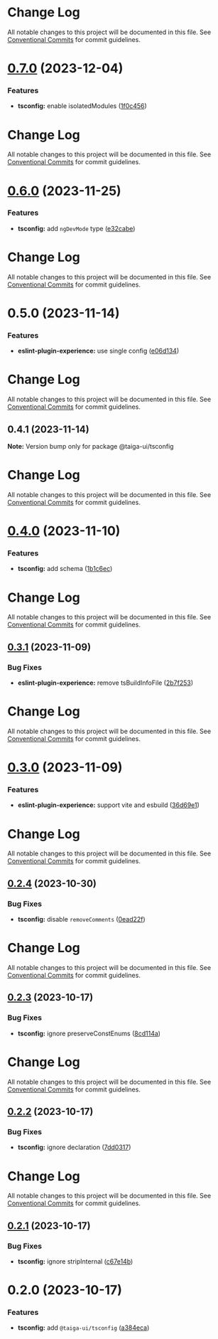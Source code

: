 # Change Log

All notable changes to this project will be documented in this file. See
[Conventional Commits](https://conventionalcommits.org) for commit guidelines.

# [0.7.0](https://github.com/taiga-family/linters/compare/@taiga-ui/tsconfig@0.6.0...@taiga-ui/tsconfig@0.7.0) (2023-12-04)

### Features

- **tsconfig:** enable isolatedModules
  ([1f0c456](https://github.com/taiga-family/linters/commit/1f0c4564039986745b54e82602c0c39a1a05de31))

# Change Log

All notable changes to this project will be documented in this file. See
[Conventional Commits](https://conventionalcommits.org) for commit guidelines.

# [0.6.0](https://github.com/taiga-family/linters/compare/@taiga-ui/tsconfig@0.5.0...@taiga-ui/tsconfig@0.6.0) (2023-11-25)

### Features

- **tsconfig:** add `ngDevMode` type
  ([e32cabe](https://github.com/taiga-family/linters/commit/e32cabe575ee3c5921faa71200e4ffe397ef4ba8))

# Change Log

All notable changes to this project will be documented in this file. See
[Conventional Commits](https://conventionalcommits.org) for commit guidelines.

# 0.5.0 (2023-11-14)

### Features

- **eslint-plugin-experience:** use single config
  ([e06d134](https://github.com/taiga-family/linters/commit/e06d134e3ae2e4d88dcdfbedb488a8e19336d953))

# Change Log

All notable changes to this project will be documented in this file. See
[Conventional Commits](https://conventionalcommits.org) for commit guidelines.

## 0.4.1 (2023-11-14)

**Note:** Version bump only for package @taiga-ui/tsconfig

# Change Log

All notable changes to this project will be documented in this file. See
[Conventional Commits](https://conventionalcommits.org) for commit guidelines.

# [0.4.0](https://github.com/taiga-family/linters/compare/@taiga-ui/tsconfig@0.3.1...@taiga-ui/tsconfig@0.4.0) (2023-11-10)

### Features

- **tsconfig:** add schema
  ([1b1c6ec](https://github.com/taiga-family/linters/commit/1b1c6ecabd92c528b5d5857853e662d7e2ad7e62))

# Change Log

All notable changes to this project will be documented in this file. See
[Conventional Commits](https://conventionalcommits.org) for commit guidelines.

## [0.3.1](https://github.com/taiga-family/linters/compare/@taiga-ui/tsconfig@0.3.0...@taiga-ui/tsconfig@0.3.1) (2023-11-09)

### Bug Fixes

- **eslint-plugin-experience:** remove tsBuildInfoFile
  ([2b7f253](https://github.com/taiga-family/linters/commit/2b7f253d53dc0e8afa78cb567eb92f1cb4b77f1b))

# Change Log

All notable changes to this project will be documented in this file. See
[Conventional Commits](https://conventionalcommits.org) for commit guidelines.

# [0.3.0](https://github.com/taiga-family/linters/compare/@taiga-ui/tsconfig@0.2.4...@taiga-ui/tsconfig@0.3.0) (2023-11-09)

### Features

- **eslint-plugin-experience:** support vite and esbuild
  ([36d69e1](https://github.com/taiga-family/linters/commit/36d69e1607b7b3060d848368445c13ea233e384b))

# Change Log

All notable changes to this project will be documented in this file. See
[Conventional Commits](https://conventionalcommits.org) for commit guidelines.

## [0.2.4](https://github.com/taiga-family/linters/compare/@taiga-ui/tsconfig@0.2.3...@taiga-ui/tsconfig@0.2.4) (2023-10-30)

### Bug Fixes

- **tsconfig:** disable `removeComments`
  ([0ead22f](https://github.com/taiga-family/linters/commit/0ead22f85e94b06c47fe21b337ede9e93a5c8053))

# Change Log

All notable changes to this project will be documented in this file. See
[Conventional Commits](https://conventionalcommits.org) for commit guidelines.

## [0.2.3](https://github.com/taiga-family/linters/compare/@taiga-ui/tsconfig@0.2.2...@taiga-ui/tsconfig@0.2.3) (2023-10-17)

### Bug Fixes

- **tsconfig:** ignore preserveConstEnums
  ([8cd114a](https://github.com/taiga-family/linters/commit/8cd114a0168c863bfb8c42f90f42aa3b2962f902))

# Change Log

All notable changes to this project will be documented in this file. See
[Conventional Commits](https://conventionalcommits.org) for commit guidelines.

## [0.2.2](https://github.com/taiga-family/linters/compare/@taiga-ui/tsconfig@0.2.1...@taiga-ui/tsconfig@0.2.2) (2023-10-17)

### Bug Fixes

- **tsconfig:** ignore declaration
  ([7dd0317](https://github.com/taiga-family/linters/commit/7dd0317b458fee38c0dec956c539f05737c42327))

# Change Log

All notable changes to this project will be documented in this file. See
[Conventional Commits](https://conventionalcommits.org) for commit guidelines.

## [0.2.1](https://github.com/taiga-family/linters/compare/@taiga-ui/tsconfig@0.2.0...@taiga-ui/tsconfig@0.2.1) (2023-10-17)

### Bug Fixes

- **tsconfig:** ignore stripInternal
  ([c67e14b](https://github.com/taiga-family/linters/commit/c67e14bf330cb4a962999db169f49ebddb5e8f8c))

# 0.2.0 (2023-10-17)

### Features

- **tsconfig:** add `@taiga-ui/tsconfig`
  ([a384eca](https://github.com/taiga-family/linters/commit/a384ecac1e036a66d5a7e95f9bb6790f34a592d9))
